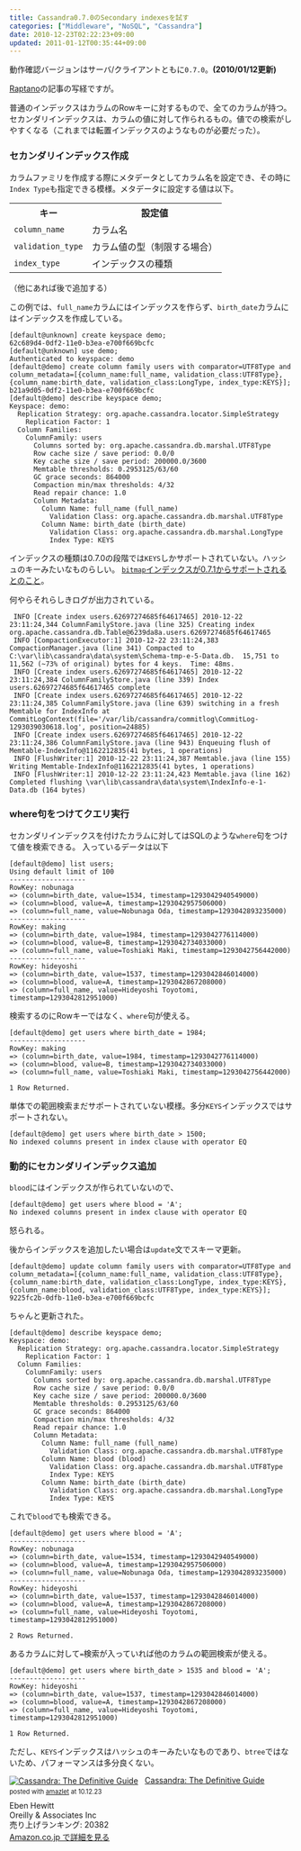 ```yaml
---
title: Cassandra0.7.0のSecondary indexesを試す
categories: ["Middleware", "NoSQL", "Cassandra"]
date: 2010-12-23T02:22:23+09:00
updated: 2011-01-12T00:35:44+09:00
---
```


動作確認バージョンはサーバ/クライアントともに`0.7.0`。**(2010/01/12更新)**

[Raptano][1]の記事の写経ですが。

普通のインデックスはカラムのRowキーに対するもので、全てのカラムが持つ。セカンダリインデックスは、カラムの値に対して作られるもの。値での検索がしやすくなる（これまでは転置インデックスのようなものが必要だった）。

### セカンダリインデックス作成

カラムファミリを作成する際にメタデータとしてカラム名を設定でき、その時に`Index Type`も指定できる模様。メタデータに設定する値は以下。

<table>
<tr><th>キー</th><th>設定値</th></tr>
<tr><td><code>column_name</code></td><td>カラム名</td></tr>
<tr><td><code>validation_type</code></td><td>カラム値の型（制限する場合）</td></tr>
<tr><td><code>index_type</code></td><td>インデックスの種類</td></tr>
</table>
（他にあれば後で追加する）


この例では、`full_name`カラムにはインデックスを作らず、`birth_date`カラムにはインデックスを作成している。


    [default@unknown] create keyspace demo;
    62c689d4-0df2-11e0-b3ea-e700f669bcfc
    [default@unknown] use demo;
    Authenticated to keyspace: demo
    [default@demo] create column family users with comparator=UTF8Type and column_metadata=[{column_name:full_name, validation_class:UTF8Type},{column_name:birth_date, validation_class:LongType, index_type:KEYS}];
    b21a9d05-0df2-11e0-b3ea-e700f669bcfc
    [default@demo] describe keyspace demo;
    Keyspace: demo:
      Replication Strategy: org.apache.cassandra.locator.SimpleStrategy
        Replication Factor: 1
      Column Families:
        ColumnFamily: users
          Columns sorted by: org.apache.cassandra.db.marshal.UTF8Type
          Row cache size / save period: 0.0/0
          Key cache size / save period: 200000.0/3600
          Memtable thresholds: 0.2953125/63/60
          GC grace seconds: 864000
          Compaction min/max thresholds: 4/32
          Read repair chance: 1.0
          Column Metadata:
            Column Name: full_name (full_name)
              Validation Class: org.apache.cassandra.db.marshal.UTF8Type
            Column Name: birth_date (birth_date)
              Validation Class: org.apache.cassandra.db.marshal.LongType
              Index Type: KEYS

インデックスの種類は0.7.0の段階では`KEYS`しかサポートされていない。ハッシュのキーみたいなものらしい。
[`bitmap`インデックスが0.7.1からサポートされるとのこと][2]。


何やらそれらしきログが出力されている。

     INFO [Create index users.62697274685f64617465] 2010-12-22 23:11:24,344 ColumnFamilyStore.java (line 325) Creating index org.apache.cassandra.db.Table@6239da8a.users.62697274685f64617465
     INFO [CompactionExecutor:1] 2010-12-22 23:11:24,383 CompactionManager.java (line 341) Compacted to C:\var\lib\cassandra\data\system\Schema-tmp-e-5-Data.db.  15,751 to 11,562 (~73% of original) bytes for 4 keys.  Time: 48ms.
     INFO [Create index users.62697274685f64617465] 2010-12-22 23:11:24,384 ColumnFamilyStore.java (line 339) Index users.62697274685f64617465 complete
     INFO [Create index users.62697274685f64617465] 2010-12-22 23:11:24,385 ColumnFamilyStore.java (line 639) switching in a fresh Memtable for IndexInfo at CommitLogContext(file='/var/lib/cassandra/commitlog\CommitLog-1293039030618.log', position=24885)
     INFO [Create index users.62697274685f64617465] 2010-12-22 23:11:24,386 ColumnFamilyStore.java (line 943) Enqueuing flush of Memtable-IndexInfo@1162212835(41 bytes, 1 operations)
     INFO [FlushWriter:1] 2010-12-22 23:11:24,387 Memtable.java (line 155) Writing Memtable-IndexInfo@1162212835(41 bytes, 1 operations)
     INFO [FlushWriter:1] 2010-12-22 23:11:24,423 Memtable.java (line 162) Completed flushing \var\lib\cassandra\data\system\IndexInfo-e-1-Data.db (164 bytes)

### where句をつけてクエリ実行

セカンダリインデックスを付けたカラムに対してはSQLのような`where`句をつけて値を検索できる。
入っているデータは以下

    [default@demo] list users;
    Using default limit of 100
    -------------------
    RowKey: nobunaga
    => (column=birth_date, value=1534, timestamp=1293042940549000)
    => (column=blood, value=A, timestamp=1293042957506000)
    => (column=full_name, value=Nobunaga Oda, timestamp=1293042893235000)
    -------------------
    RowKey: making
    => (column=birth_date, value=1984, timestamp=1293042776114000)
    => (column=blood, value=B, timestamp=1293042734033000)
    => (column=full_name, value=Toshiaki Maki, timestamp=1293042756442000)
    -------------------
    RowKey: hideyoshi
    => (column=birth_date, value=1537, timestamp=1293042846014000)
    => (column=blood, value=A, timestamp=1293042867208000)
    => (column=full_name, value=Hideyoshi Toyotomi, timestamp=1293042812951000)

検索するのにRowキーではなく、`where`句が使える。

    [default@demo] get users where birth_date = 1984;
    -------------------
    RowKey: making
    => (column=birth_date, value=1984, timestamp=1293042776114000)
    => (column=blood, value=B, timestamp=1293042734033000)
    => (column=full_name, value=Toshiaki Maki, timestamp=1293042756442000)
    
    1 Row Returned.

単体での範囲検索まだサポートされていない模様。多分`KEYS`インデックスではサポートされない。

    [default@demo] get users where birth_date > 1500;
    No indexed columns present in index clause with operator EQ

### 動的にセカンダリインデックス追加

`blood`にはインデックスが作られていないので、

    [default@demo] get users where blood = 'A';
    No indexed columns present in index clause with operator EQ

怒られる。

後からインデックスを追加したい場合は`update`文でスキーマ更新。

    [default@demo] update column family users with comparator=UTF8Type and column_metadata=[{column_name:full_name, validation_class:UTF8Type},{column_name:birth_date, validation_class:LongType, index_type:KEYS},{column_name:blood, validation_class:UTF8Type, index_type:KEYS}];
    9225fc2b-0dfb-11e0-b3ea-e700f669bcfc

ちゃんと更新された。

    [default@demo] describe keyspace demo;
    Keyspace: demo:
      Replication Strategy: org.apache.cassandra.locator.SimpleStrategy
        Replication Factor: 1
      Column Families:
        ColumnFamily: users
          Columns sorted by: org.apache.cassandra.db.marshal.UTF8Type
          Row cache size / save period: 0.0/0
          Key cache size / save period: 200000.0/3600
          Memtable thresholds: 0.2953125/63/60
          GC grace seconds: 864000
          Compaction min/max thresholds: 4/32
          Read repair chance: 1.0
          Column Metadata:
            Column Name: full_name (full_name)
              Validation Class: org.apache.cassandra.db.marshal.UTF8Type
            Column Name: blood (blood)
              Validation Class: org.apache.cassandra.db.marshal.UTF8Type
              Index Type: KEYS
            Column Name: birth_date (birth_date)
              Validation Class: org.apache.cassandra.db.marshal.LongType
              Index Type: KEYS

これで`blood`でも検索できる。

    [default@demo] get users where blood = 'A';
    -------------------
    RowKey: nobunaga
    => (column=birth_date, value=1534, timestamp=1293042940549000)
    => (column=blood, value=A, timestamp=1293042957506000)
    => (column=full_name, value=Nobunaga Oda, timestamp=1293042893235000)
    -------------------
    RowKey: hideyoshi
    => (column=birth_date, value=1537, timestamp=1293042846014000)
    => (column=blood, value=A, timestamp=1293042867208000)
    => (column=full_name, value=Hideyoshi Toyotomi, timestamp=1293042812951000)

    2 Rows Returned.

あるカラムに対して`=`検索が入っていれば他のカラムの範囲検索が使える。

    [default@demo] get users where birth_date > 1535 and blood = 'A';
    -------------------
    RowKey: hideyoshi
    => (column=birth_date, value=1537, timestamp=1293042846014000)
    => (column=blood, value=A, timestamp=1293042867208000)
    => (column=full_name, value=Hideyoshi Toyotomi, timestamp=1293042812951000)

    1 Row Returned.

ただし、`KEYS`インデックスはハッシュのキーみたいなものであり、`btree`ではないため、パフォーマンスは多分良くない。


<div class="amazlet-box" style="margin-bottom:0px;"><div class="amazlet-image" style="float:left;margin:0px 12px 1px 0px;"><a href="http://www.amazon.co.jp/exec/obidos/ASIN/1449390412/ikam-22/ref=nosim/" name="amazletlink" target="_blank"><img src="http://ecx.images-amazon.com/images/I/41eD0bH4XiL._SL160_.jpg" alt="Cassandra: The Definitive Guide" style="border: none;" /></a></div><div class="amazlet-info" style="line-height:120%; margin-bottom: 10px"><div class="amazlet-name" style="margin-bottom:10px;line-height:120%"><a href="http://www.amazon.co.jp/exec/obidos/ASIN/1449390412/ikam-22/ref=nosim/" name="amazletlink" target="_blank">Cassandra: The Definitive Guide</a><div class="amazlet-powered-date" style="font-size:80%;margin-top:5px;line-height:120%">posted with <a href="http://www.amazlet.com/browse/ASIN/1449390412/ikam-22/ref=nosim/" title="Cassandra: The Definitive Guide" target="_blank">amazlet</a> at 10.12.23</div></div><div class="amazlet-detail">Eben Hewitt <br />Oreilly & Associates Inc <br />売り上げランキング: 20382<br /></div><div class="amazlet-sub-info" style="float: left;"><div class="amazlet-link" style="margin-top: 5px"><a href="http://www.amazon.co.jp/exec/obidos/ASIN/1449390412/ikam-22/ref=nosim/" name="amazletlink" target="_blank">Amazon.co.jp で詳細を見る</a></div></div></div><div class="amazlet-footer" style="clear: left"></div></div>


  [1]: http://www.riptano.com/blog/whats-new-cassandra-07-secondary-indexes[default@demo]9393
  [2]: https://issues.apache.org/jira/browse/CASSANDRA-1472
